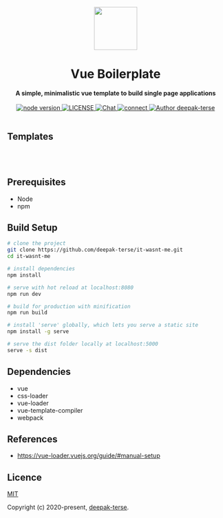 <p align="center"><img width="100"src="/favicon_io/android-chrome-512x512.png"></p>

<h1 align="center"><strong>Vue Boilerplate</strong></h1>

<div align="center">
  <strong>
    A simple, minimalistic vue template to build single page applications
  </strong>
</div>

<br>

<div align="center">
  <a href="https://nodejs.org/en/">
    <img src="https://img.shields.io/badge/node-%3E%3D%208.0.0-green.svg" alt="node version">
  </a>
  <a href="https://github.com/deepak-terse/vue-boilerplate">
    <img src="https://img.shields.io/badge/License-MIT-green.svg" alt="LICENSE">
  </a>
  <a href="https://medium.com/@iamdeepakterse">
    <img src="https://img.shields.io/badge/Blog-medium-orange" alt="Chat">
  </a>
  <a href="https://www.linkedin.com/in/deepak-terse/">
    <img src="https://img.shields.io/badge/Connect-linkedin-blue" alt="connect">
  </a>
  <a href="https://github.com/deepak-terse">
    <img src="https://img.shields.io/badge/Author-deepak--terse-blue" alt="Author deepak-terse">
  </a>
</div>

<br>

## Templates


<br>
<br>

## Prerequisites
* Node
* npm


## Build Setup

``` bash
# clone the project
git clone https://github.com/deepak-terse/it-wasnt-me.git
cd it-wasnt-me

# install dependencies
npm install

# serve with hot reload at localhost:8080
npm run dev

# build for production with minification
npm run build

# install 'serve' globally, which lets you serve a static site
npm install -g serve

# serve the dist folder locally at localhost:5000
serve -s dist
```


## Dependencies

* vue
* css-loader
* vue-loader
* vue-template-compiler
* webpack


## References
* https://vue-loader.vuejs.org/guide/#manual-setup

## Licence

[MIT](https://opensource.org/licenses/MIT)

Copyright (c) 2020-present, [deepak-terse](https://github.com/deepak-terse).

